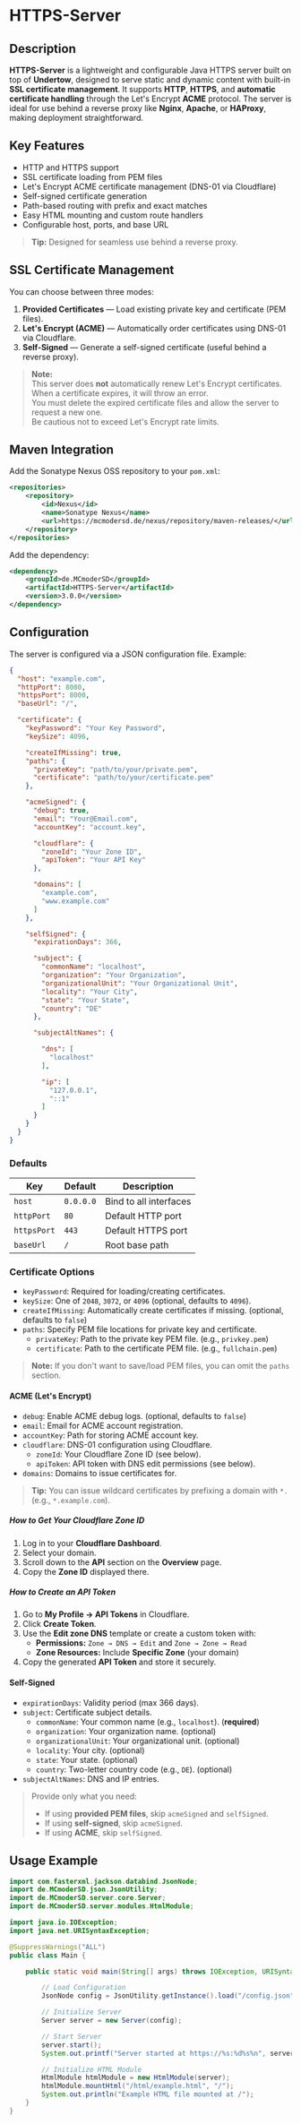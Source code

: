 # HTTPS-Server

## Description
**HTTPS-Server** is a lightweight and configurable Java HTTPS server built on top of **Undertow**,
designed to serve static and dynamic content with built-in **SSL certificate management**.
It supports **HTTP**, **HTTPS**, and **automatic certificate handling** through the Let's Encrypt **ACME** protocol.
The server is ideal for use behind a reverse proxy like **Nginx**, **Apache**, or **HAProxy**, making deployment straightforward.

## Key Features
- HTTP and HTTPS support
- SSL certificate loading from PEM files
- Let's Encrypt ACME certificate management (DNS-01 via Cloudflare)
- Self-signed certificate generation
- Path-based routing with prefix and exact matches
- Easy HTML mounting and custom route handlers
- Configurable host, ports, and base URL

> **Tip:** Designed for seamless use behind a reverse proxy.

## SSL Certificate Management
You can choose between three modes:
1. **Provided Certificates** — Load existing private key and certificate (PEM files).
2. **Let's Encrypt (ACME)** — Automatically order certificates using DNS-01 via Cloudflare.
3. **Self-Signed** — Generate a self-signed certificate (useful behind a reverse proxy).

>**Note:** <br>
> This server does **not** automatically renew Let's Encrypt certificates. <br>
> When a certificate expires, it will throw an error. <br>
> You must delete the expired certificate files and allow the server to request a new one. <br>
> Be cautious not to exceed Let's Encrypt rate limits.

## Maven Integration
Add the Sonatype Nexus OSS repository to your `pom.xml`:
```xml
<repositories>
    <repository>
        <id>Nexus</id>
        <name>Sonatype Nexus</name>
        <url>https://mcmodersd.de/nexus/repository/maven-releases/</url>
    </repository>
</repositories>
```
Add the dependency:
```xml
<dependency>
    <groupId>de.MCmoderSD</groupId>
    <artifactId>HTTPS-Server</artifactId>
    <version>3.0.0</version>
</dependency>
```

## Configuration
The server is configured via a JSON configuration file. Example:
```json
{
  "host": "example.com",
  "httpPort": 8080,
  "httpsPort": 8000,
  "baseUrl": "/",

  "certificate": {
    "keyPassword": "Your Key Password",
    "keySize": 4096,

    "createIfMissing": true,
    "paths": {
      "privateKey": "path/to/your/private.pem",
      "certificate": "path/to/your/certificate.pem"
    },

    "acmeSigned": {
      "debug": true,
      "email": "Your@Email.com",
      "accountKey": "account.key",

      "cloudflare": {
        "zoneId": "Your Zone ID",
        "apiToken": "Your API Key"
      },

      "domains": [
        "example.com",
        "www.example.com"
      ]
    },

    "selfSigned": {
      "expirationDays": 366,

      "subject": {
        "commonName": "localhost",
        "organization": "Your Organization",
        "organizationalUnit": "Your Organizational Unit",
        "locality": "Your City",
        "state": "Your State",
        "country": "DE"
      },

      "subjectAltNames": {

        "dns": [
          "localhost"
        ],

        "ip": [
          "127.0.0.1",
          "::1"
        ]
      }
    }
  }
}
```

### Defaults
| Key         | Default   | Description            |
|-------------|-----------|------------------------|
| `host`      | `0.0.0.0` | Bind to all interfaces |
| `httpPort`  | `80`      | Default HTTP port      |
| `httpsPort` | `443`     | Default HTTPS port     |
| `baseUrl`   | `/`       | Root base path         |

### Certificate Options
- `keyPassword`: Required for loading/creating certificates.
- `keySize`: One of `2048`, `3072`, or `4096` (optional, defaults to `4096`).
- `createIfMissing`: Automatically create certificates if missing. (optional, defaults to `false`)
- `paths`: Specify PEM file locations for private key and certificate.
  - `privateKey`: Path to the private key PEM file. (e.g., `privkey.pem`)
  - `certificate`: Path to the certificate PEM file. (e.g., `fullchain.pem`)

> **Note:** If you don't want to save/load PEM files, you can omit the `paths` section.

#### ACME (Let's Encrypt)
- `debug`: Enable ACME debug logs. (optional, defaults to `false`)
- `email`: Email for ACME account registration.
- `accountKey`: Path for storing ACME account key.
- `cloudflare`: DNS-01 configuration using Cloudflare.
    - `zoneId`: Your Cloudflare Zone ID (see below).
    - `apiToken`: API token with DNS edit permissions (see below).
- `domains`: Domains to issue certificates for.

> **Tip:** You can issue wildcard certificates by prefixing a domain with `*.` (e.g., `*.example.com`).

##### How to Get Your Cloudflare Zone ID
1. Log in to your **Cloudflare Dashboard**.
2. Select your domain.
3. Scroll down to the **API** section on the **Overview** page.
4. Copy the **Zone ID** displayed there.

##### How to Create an API Token
1. Go to **My Profile → API Tokens** in Cloudflare.
2. Click **Create Token**.
3. Use the **Edit zone DNS** template or create a custom token with:
    - **Permissions:** `Zone → DNS → Edit` and `Zone → Zone → Read`
    - **Zone Resources:** Include **Specific Zone** (your domain)
4. Copy the generated **API Token** and store it securely.

#### Self-Signed
- `expirationDays`: Validity period (max 366 days).
- `subject`: Certificate subject details.
  - `commonName`: Your common name (e.g., `localhost`). (**required**)
  - `organization`: Your organization name. (optional)
  - `organizationalUnit`: Your organizational unit. (optional)
  - `locality`: Your city. (optional)
  - `state`: Your state. (optional)
  - `country`: Two-letter country code (e.g., `DE`). (optional)
- `subjectAltNames`: DNS and IP entries.

> Provide only what you need:
>
> - If using **provided PEM files**, skip `acmeSigned` and `selfSigned`.
> - If using **self-signed**, skip `acmeSigned`.
> - If using **ACME**, skip `selfSigned`.

## Usage Example
```java
import com.fasterxml.jackson.databind.JsonNode;
import de.MCmoderSD.json.JsonUtility;
import de.MCmoderSD.server.core.Server;
import de.MCmoderSD.server.modules.HtmlModule;

import java.io.IOException;
import java.net.URISyntaxException;

@SuppressWarnings("ALL")
public class Main {

    public static void main(String[] args) throws IOException, URISyntaxException {

        // Load Configuration
        JsonNode config = JsonUtility.getInstance().load("/config.json");

        // Initialize Server
        Server server = new Server(config);

        // Start Server
        server.start();
        System.out.printf("Server started at https://%s:%d%s%n", server.getHost(), server.getHttpsPort(), server.getBaseUrl());

        // Initialize HTML Module
        HtmlModule htmlModule = new HtmlModule(server);
        htmlModule.mountHtml("/html/example.html", "/");
        System.out.println("Example HTML file mounted at /");
    }
}
```